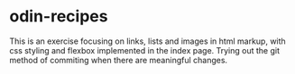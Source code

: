 # odin-recipes
This is an exercise focusing on links, lists and images in html markup, with css styling and flexbox implemented in the index page. 
Trying out the git method of commiting when there are meaningful changes. 
